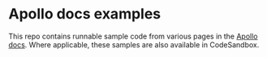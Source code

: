 # Apollo docs examples

This repo contains runnable sample code from various pages in the [Apollo docs](https://www.apollographql.com/docs/). Where applicable, these samples are also available in CodeSandbox.
